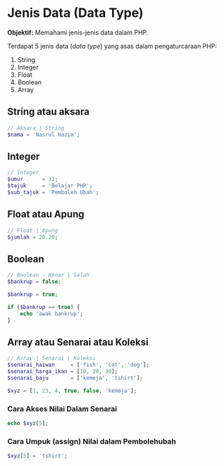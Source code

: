 # Jenis Data (Data Type)

**Objektif:** Memahami jenis-jenis data dalam PHP.

Terdapat 5 jenis data (*data type*) yang asas dalam pengaturcaraan PHP:

1. String
2. Integer
3. Float
4. Boolean
5. Array

## String atau aksara

```php
// Aksara | String
$nama = 'Nasrul Hazim';
```

## Integer

```php
// Integer
$umur      = 31;
$tajuk     = 'Belajar PHP';
$sub_tajuk = 'Pemboleh Ubah';
```

## Float atau Apung

```php
// Float | Apung
$jumlah = 20.20;
```

## Boolean

```php
// Boolean - Benar | Salah
$bankrup = false;

$bankrup = true;

if ($bankrup == true) {
    echo 'awak bankrup';
}
```

## Array atau Senarai atau Koleksi

```php
// Array | Senarai | Koleksi
$senarai_haiwan     = ['fish', 'cat', 'dog'];
$senarai_harga_ikan = [10, 20, 30];
$senarai_baju       = ['kemeja', 'tshirt'];

$xyz = [1, 23, 4, true, false, 'kemeja'];
```

### Cara Akses Nilai Dalam Senarai

```php
echo $xyz[5];
```

### Cara Umpuk (assign) Nilai dalam Pembolehubah

```php
$xyz[5] = 'tshirt';
```
